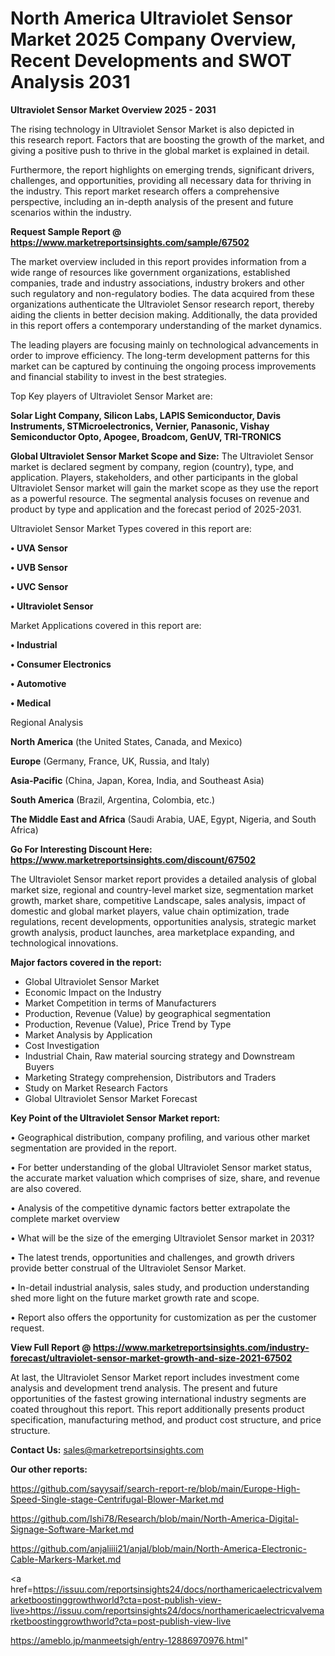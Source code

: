 # North America Ultraviolet Sensor Market 2025 Company Overview, Recent Developments and SWOT Analysis 2031

<Strong> Ultraviolet Sensor Market Overview 2025 - 2031</strong>

The rising technology in Ultraviolet Sensor Market is also depicted in this research report. Factors that are boosting the growth of the market, and giving a positive push to thrive in the global market is explained in detail.

Furthermore, the report highlights on emerging trends, significant drivers, challenges, and opportunities, providing all necessary data for thriving in the industry. This report market research offers a comprehensive perspective, including an in-depth analysis of the present and future scenarios within the industry.

<strong>Request Sample Report @ <a href=https://www.marketreportsinsights.com/sample/67502>https://www.marketreportsinsights.com/sample/67502</a></strong>

The market overview included in this report provides information from a wide range of resources like government organizations, established companies, trade and industry associations, industry brokers and other such regulatory and non-regulatory bodies. The data acquired from these organizations authenticate the Ultraviolet Sensor research report, thereby aiding the clients in better decision making. Additionally, the data provided in this report offers a contemporary understanding of the market dynamics.

The leading players are focusing mainly on technological advancements in order to improve efficiency. The long-term development patterns for this market can be captured by continuing the ongoing process improvements and financial stability to invest in the best strategies.

Top Key players of Ultraviolet Sensor Market are:

<strong>Solar Light Company, Silicon Labs, LAPIS Semiconductor, Davis Instruments, STMicroelectronics, Vernier, Panasonic, Vishay Semiconductor Opto, Apogee, Broadcom, GenUV, TRI-TRONICS</strong>

<strong><b>Global Ultraviolet Sensor Market Scope and Size:</b></strong>
The Ultraviolet Sensor market is declared segment by company, region (country), type, and application. Players, stakeholders, and other participants in the global Ultraviolet Sensor market will gain the market scope as they use the report as a powerful resource. The segmental analysis focuses on revenue and product by type and application and the forecast period of 2025-2031.

Ultraviolet Sensor Market Types covered in this report are:

<strong>• UVA Sensor

• UVB Sensor

• UVC Sensor

• Ultraviolet Sensor</strong>

Market Applications covered in this report are:

<strong>• Industrial

• Consumer Electronics

• Automotive

• Medical</strong> 

Regional Analysis

<strong>North America</strong> (the United States, Canada, and Mexico)

<strong>Europe</strong> (Germany, France, UK, Russia, and Italy)

<strong>Asia-Pacific</strong> (China, Japan, Korea, India, and Southeast Asia)

<strong>South America</strong> (Brazil, Argentina, Colombia, etc.)

<strong>The Middle East and Africa</strong> (Saudi Arabia, UAE, Egypt, Nigeria, and South Africa)

<strong>Go For Interesting Discount Here: <a href=https://www.marketreportsinsights.com/discount/67502>https://www.marketreportsinsights.com/discount/67502</a></strong>

The Ultraviolet Sensor market report provides a detailed analysis of global market size, regional and country-level market size, segmentation market growth, market share, competitive Landscape, sales analysis, impact of domestic and global market players, value chain optimization, trade regulations, recent developments, opportunities analysis, strategic market growth analysis, product launches, area marketplace expanding, and technological innovations.

<strong><b>Major factors covered in the report:</b></strong>
<ul>
  <li>Global Ultraviolet Sensor Market </li>
  <li>Economic Impact on the Industry</li>
  <li>Market Competition in terms of Manufacturers</li>
  <li>Production, Revenue (Value) by geographical segmentation</li>
  <li>Production, Revenue (Value), Price Trend by Type</li>
  <li>Market Analysis by Application</li>
  <li>Cost Investigation</li>
  <li>Industrial Chain, Raw material sourcing strategy and Downstream Buyers</li>
  <li>Marketing Strategy comprehension, Distributors and Traders</li>
  <li>Study on Market Research Factors</li>
  <li>Global Ultraviolet Sensor Market Forecast</li>
</ul>

<strong><b>Key Point of the Ultraviolet Sensor Market report:</b></strong>

• Geographical distribution, company profiling, and various other market segmentation are provided in the report.

• For better understanding of the global Ultraviolet Sensor market status, the accurate market valuation which comprises of size, share, and revenue are also covered.

• Analysis of the competitive dynamic factors better extrapolate the complete market overview

• What will be the size of the emerging Ultraviolet Sensor market in 2031?

• The latest trends, opportunities and challenges, and growth drivers provide better construal of the Ultraviolet Sensor Market.

• In-detail industrial analysis, sales study, and production understanding shed more light on the future market growth rate and scope.

• Report also offers the opportunity for customization as per the customer request.

<strong><b>View Full Report @ <a href=https://www.marketreportsinsights.com/industry-forecast/ultraviolet-sensor-market-growth-and-size-2021-67502>https://www.marketreportsinsights.com/industry-forecast/ultraviolet-sensor-market-growth-and-size-2021-67502</a></b></strong>


At last, the Ultraviolet Sensor Market report includes investment come analysis and development trend analysis. The present and future opportunities of the fastest growing international industry segments are coated throughout this report. This report additionally presents product specification, manufacturing method, and product cost structure, and price structure.

<strong>Contact Us:</strong>
sales@marketreportsinsights.com

<strong>Our other reports:</strong>

<a href=https://github.com/sayysaif/search-report-re/blob/main/Europe-High-Speed-Single-stage-Centrifugal-Blower-Market.md>https://github.com/sayysaif/search-report-re/blob/main/Europe-High-Speed-Single-stage-Centrifugal-Blower-Market.md</a>

<a href=https://github.com/Ishi78/Research/blob/main/North-America-Digital-Signage-Software-Market.md>https://github.com/Ishi78/Research/blob/main/North-America-Digital-Signage-Software-Market.md</a>

<a href=https://github.com/anjaliiii21/anjal/blob/main/North-America-Electronic-Cable-Markers-Market.md>https://github.com/anjaliiii21/anjal/blob/main/North-America-Electronic-Cable-Markers-Market.md</a>

<a href=https://issuu.com/reportsinsights24/docs/northamericaelectricvalvemarketboostinggrowthworld?cta=post-publish-view-live>https://issuu.com/reportsinsights24/docs/northamericaelectricvalvemarketboostinggrowthworld?cta=post-publish-view-live</a>

<a href=https://ameblo.jp/manmeetsigh/entry-12886970976.html>https://ameblo.jp/manmeetsigh/entry-12886970976.html</a>"
